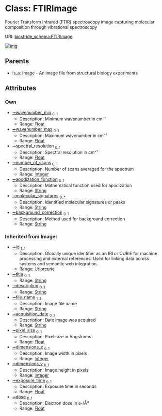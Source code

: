
# Class: FTIRImage

Fourier Transform Infrared (FTIR) spectroscopy image capturing molecular composition through vibrational spectroscopy

URI: [biostride_schema:FTIRImage](https://w3id.org/biostride/schema/FTIRImage)


[![img](https://yuml.me/diagram/nofunky;dir:TB/class/[Image],[Image]^-[FTIRImage&#124;wavenumber_min:float%20%3F;wavenumber_max:float%20%3F;spectral_resolution:float%20%3F;number_of_scans:integer%20%3F;apodization_function:string%20%3F;molecular_signatures:string%20*;background_correction:string%20%3F;file_name(i):string;acquisition_date(i):string%20%3F;pixel_size(i):float%20%3F;dimensions_x(i):integer%20%3F;dimensions_y(i):integer%20%3F;exposure_time(i):float%20%3F;dose(i):float%20%3F;id(i):uriorcurie;title(i):string%20%3F;description(i):string%20%3F])](https://yuml.me/diagram/nofunky;dir:TB/class/[Image],[Image]^-[FTIRImage&#124;wavenumber_min:float%20%3F;wavenumber_max:float%20%3F;spectral_resolution:float%20%3F;number_of_scans:integer%20%3F;apodization_function:string%20%3F;molecular_signatures:string%20*;background_correction:string%20%3F;file_name(i):string;acquisition_date(i):string%20%3F;pixel_size(i):float%20%3F;dimensions_x(i):integer%20%3F;dimensions_y(i):integer%20%3F;exposure_time(i):float%20%3F;dose(i):float%20%3F;id(i):uriorcurie;title(i):string%20%3F;description(i):string%20%3F])

## Parents

 *  is_a: [Image](Image.md) - An image file from structural biology experiments

## Attributes


### Own

 * [➞wavenumber_min](fTIRImage__wavenumber_min.md)  <sub>0..1</sub>
     * Description: Minimum wavenumber in cm⁻¹
     * Range: [Float](types/Float.md)
 * [➞wavenumber_max](fTIRImage__wavenumber_max.md)  <sub>0..1</sub>
     * Description: Maximum wavenumber in cm⁻¹
     * Range: [Float](types/Float.md)
 * [➞spectral_resolution](fTIRImage__spectral_resolution.md)  <sub>0..1</sub>
     * Description: Spectral resolution in cm⁻¹
     * Range: [Float](types/Float.md)
 * [➞number_of_scans](fTIRImage__number_of_scans.md)  <sub>0..1</sub>
     * Description: Number of scans averaged for the spectrum
     * Range: [Integer](types/Integer.md)
 * [➞apodization_function](fTIRImage__apodization_function.md)  <sub>0..1</sub>
     * Description: Mathematical function used for apodization
     * Range: [String](types/String.md)
 * [➞molecular_signatures](fTIRImage__molecular_signatures.md)  <sub>0..\*</sub>
     * Description: Identified molecular signatures or peaks
     * Range: [String](types/String.md)
 * [➞background_correction](fTIRImage__background_correction.md)  <sub>0..1</sub>
     * Description: Method used for background correction
     * Range: [String](types/String.md)

### Inherited from Image:

 * [➞id](namedThing__id.md)  <sub>1..1</sub>
     * Description: Globally unique identifier as an IRI or CURIE for machine processing and external references. Used for linking data across systems and semantic web integration.
     * Range: [Uriorcurie](types/Uriorcurie.md)
 * [➞title](namedThing__title.md)  <sub>0..1</sub>
     * Range: [String](types/String.md)
 * [➞description](namedThing__description.md)  <sub>0..1</sub>
     * Range: [String](types/String.md)
 * [➞file_name](image__file_name.md)  <sub>1..1</sub>
     * Description: Image file name
     * Range: [String](types/String.md)
 * [➞acquisition_date](image__acquisition_date.md)  <sub>0..1</sub>
     * Description: Date image was acquired
     * Range: [String](types/String.md)
 * [➞pixel_size](image__pixel_size.md)  <sub>0..1</sub>
     * Description: Pixel size in Angstroms
     * Range: [Float](types/Float.md)
 * [➞dimensions_x](image__dimensions_x.md)  <sub>0..1</sub>
     * Description: Image width in pixels
     * Range: [Integer](types/Integer.md)
 * [➞dimensions_y](image__dimensions_y.md)  <sub>0..1</sub>
     * Description: Image height in pixels
     * Range: [Integer](types/Integer.md)
 * [➞exposure_time](image__exposure_time.md)  <sub>0..1</sub>
     * Description: Exposure time in seconds
     * Range: [Float](types/Float.md)
 * [➞dose](image__dose.md)  <sub>0..1</sub>
     * Description: Electron dose in e-/Å²
     * Range: [Float](types/Float.md)
